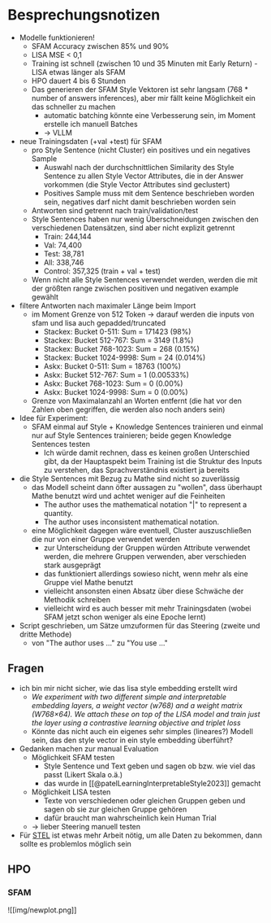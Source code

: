 # Besprechungsnotizen

- Modelle funktionieren!
	- SFAM Accuracy zwischen 85% und 90%
	- LISA MSE < 0,1
	- Training ist schnell (zwischen 10 und 35 Minuten mit Early Return) - LISA etwas länger als SFAM
	- HPO dauert 4 bis 6 Stunden
	- Das generieren der SFAM Style Vektoren ist sehr langsam (768 * number of answers inferences), aber mir fällt keine Möglichkeit ein das schneller zu machen
		- automatic batching könnte eine Verbesserung sein, im Moment erstelle ich manuell Batches
		- -> VLLM
- neue Trainingsdaten (+val +test) für SFAM
	- pro Style Sentence (nicht Cluster) ein positives und ein negatives Sample
		- Auswahl nach der durchschnittlichen Similarity des Style Sentence zu allen Style Vector Attributes, die in der Answer vorkommen (die Style Vector Attributes sind geclustert)
		- Positives Sample muss mit dem Sentence beschrieben worden sein, negatives darf nicht damit beschrieben worden sein
	- Antworten sind getrennt nach train/validation/test
	- Style Sentences haben nur wenig Überschneidungen zwischen den verschiedenen Datensätzen, sind aber nicht explizit getrennt
		- Train:        244,144
		- Val:             74,400
		- Test:           38,781
		- All:           338,746
		- Control:   357,325 (train + val + test)
	- Wenn nicht alle Style Sentences verwendet werden, werden die mit der größten range zwischen positiven und negativen example gewählt
- filtere Antworten nach maximaler Länge beim Import
	- im Moment Grenze von 512 Token -> darauf werden die inputs von sfam und lisa auch gepadded/truncated
		- Stackex: Bucket 0-511: Sum = 171423 (98%)
		- Stackex: Bucket 512-767: Sum = 3149 (1.8%)
		- Stackex: Bucket 768-1023: Sum = 268 (0.15%)
		- Stackex: Bucket 1024-9998: Sum = 24 (0.014%)
		- Askx: Bucket 0-511: Sum = 18763 (100%)
		- Askx: Bucket 512-767: Sum = 1 (0.00533%)
		- Askx: Bucket 768-1023: Sum = 0 (0.00%)
		- Askx: Bucket 1024-9998: Sum = 0 (0.00%)
	- Grenze von Maximalanzahl an Worten entfernt (die hat vor den Zahlen oben gegriffen, die werden also noch anders sein)
- Idee für Experiment:
	- SFAM einmal auf Style + Knowledge Sentences trainieren und einmal nur auf Style Sentences trainieren; beide gegen Knowledge Sentences testen
		- Ich würde damit rechnen, dass es keinen großen Unterschied gibt, da der Hauptaspekt beim Training ist die Struktur des Inputs zu verstehen, das Sprachverständnis existiert ja bereits
- die Style Sentences mit Bezug zu Mathe sind nicht so zuverlässig
	- das Modell scheint dann öfter aussagen zu "wollen", dass überhaupt Mathe benutzt wird und achtet weniger auf die Feinheiten
		- The author uses the mathematical notation "|" to represent a quantity.
		- The author uses inconsistent mathematical notation.
	- eine Möglichkeit dagegen wäre eventuell, Cluster auszuschließen die nur von einer Gruppe verwendet werden
		- zur Unterscheidung der Gruppen würden Attribute verwendet werden, die mehrere Gruppen verwenden, aber verschieden stark ausgeprägt
		- das funktioniert allerdings sowieso nicht, wenn mehr als eine Gruppe viel Mathe benutzt
		- vielleicht ansonsten einen Absatz über diese Schwäche der Methodik schreiben
		- vielleicht wird es auch besser mit mehr Trainingsdaten (wobei SFAM jetzt schon weniger als eine Epoche lernt)
- Script geschrieben, um Sätze umzuformen für das Steering (zweite und dritte Methode)
	- von "The author uses ..." zu "You use ..."

## Fragen

- ich bin mir nicht sicher, wie das lisa style embedding erstellt wird
	- *We experiment with two different simple and interpretable embedding layers, a weight vector (w768) and a weight matrix (W768×64). We attach these on top of the LISA model and train just the layer using a contrastive learning objective and triplet loss*
	- Könnte das nicht auch ein eigenes sehr simples (lineares?) Modell sein, das den style vector in ein style embedding überführt?
- Gedanken machen zur manual Evaluation
	- Möglichkeit SFAM testen
		- Style Sentence und Text geben und sagen ob bzw. wie viel das passt (Likert Skala o.ä.)
		- das wurde in [[@patelLearningInterpretableStyle2023]] gemacht
	- Möglichkeit LISA testen
		- Texte von verschiedenen oder gleichen Gruppen geben und sagen ob sie zur gleichen Gruppe gehören
		- dafür braucht man wahrscheinlich kein Human Trial
	- -> lieber Steering manuell testen
- Für [STEL](https://github.com/nlpsoc/STEL) ist etwas mehr Arbeit nötig, um alle Daten zu bekommen, dann sollte es problemlos möglich sein

## HPO
### SFAM
![[img/newplot.png]]

